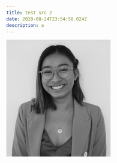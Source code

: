 ```yaml
---
title: test src 2
date: 2020-08-24T23:54:58.024Z
description: a
---
```

![](../assets/profile-pic.jpg)